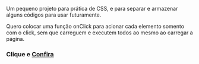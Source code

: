 Um pequeno projeto para prática de CSS, e para separar e armazenar alguns códigos para usar futuramente.

Quero colocar uma função onClick para acionar cada elemento somento com o click, sem que carreguem e executem todos ao mesmo ao carregar a página.

<h3>Clique e <a href="https://animacao-css.vercel.app/">Confira</a></h3>
